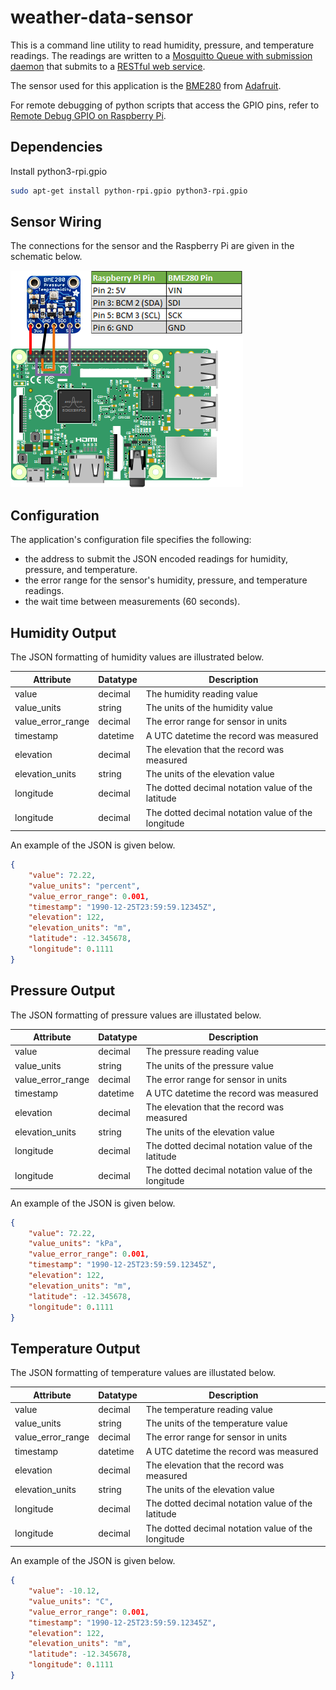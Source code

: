 
# weather-data-sensor
This is a command line utility to read humidity, pressure, and temperature readings. The readings are written to a [Mosquitto Queue with submission daemon](https://github.com/Fyzel/weather-data-daemon) that submits to a  [RESTful web service](https://github.com/Fyzel/weather-data-api).

The sensor used for this application is the [BME280](https://cdn-shop.adafruit.com/datasheets/BST-BME280_DS001-10.pdf) from [Adafruit](http://adafru.it/2652).

For remote debugging of python scripts that access the GPIO pins, refer to [Remote Debug GPIO on Raspberry Pi](https://nathanpjones.com/2016/02/remote-debug-gpio-on-raspberry-pi/).

## Dependencies
Install python3-rpi.gpio
```bash
sudo apt-get install python-rpi.gpio python3-rpi.gpio
```
## Sensor Wiring
The connections for the sensor and the Raspberry Pi are given in the schematic below.

![Wiring Schematic](https://github.com/Fyzel/weather-data-sensor/blob/master/images/schematic.png)


## Configuration

The application's configuration file specifies the following:
* the address to submit the JSON encoded readings for humidity, pressure, and temperature.
* the error range for the sensor's humidity, pressure, and temperature readings.
* the wait time between measurements (60 seconds).


## Humidity Output

The JSON formatting of humidity values are illustrated below.

| Attribute         | Datatype | Description                                        |
| ----------------- | -------- | -------------------------------------------------- |
| value             | decimal  | The humidity reading value                         |
| value_units       | string   | The units of the humidity value                    |
| value_error_range | decimal  | The error range for sensor in units                |
| timestamp         | datetime | A UTC datetime the record was measured             |
| elevation         | decimal  | The elevation that the record was measured         |
| elevation_units   | string   | The units of the elevation value                   |
| longitude         | decimal  | The dotted decimal notation value of the latitude  |
| longitude         | decimal  | The dotted decimal notation value of the longitude |


An example of the JSON is given below.

```JSON
{
    "value": 72.22,
    "value_units": "percent",
    "value_error_range": 0.001,
    "timestamp": "1990-12-25T23:59:59.12345Z",
    "elevation": 122,
    "elevation_units": "m",
    "latitude": -12.345678,
    "longitude": 0.1111
}
```


## Pressure Output

The JSON formatting of pressure values are illustated below.

| Attribute         | Datatype | Description                                        |
| ----------------- | -------- | -------------------------------------------------- |
| value             | decimal  | The pressure reading value                         |
| value_units       | string   | The units of the pressure value                    |
| value_error_range | decimal  | The error range for sensor in units                |
| timestamp         | datetime | A UTC datetime the record was measured             |
| elevation         | decimal  | The elevation that the record was measured         |
| elevation_units   | string   | The units of the elevation value                   |
| longitude         | decimal  | The dotted decimal notation value of the latitude  |
| longitude         | decimal  | The dotted decimal notation value of the longitude |


An example of the JSON is given below.

```JSON
{
    "value": 72.22,
    "value_units": "kPa",
    "value_error_range": 0.001,
    "timestamp": "1990-12-25T23:59:59.12345Z",
    "elevation": 122,
    "elevation_units": "m",
    "latitude": -12.345678,
    "longitude": 0.1111
}
```


## Temperature Output

The JSON formatting of temperature values are illustated below.

| Attribute         | Datatype | Description                                        |
| ----------------- | -------- | -------------------------------------------------- |
| value             | decimal  | The temperature reading value                      |
| value_units       | string   | The units of the temperature value                 |
| value_error_range | decimal  | The error range for sensor in units                |
| timestamp         | datetime | A UTC datetime the record was measured             |
| elevation         | decimal  | The elevation that the record was measured         |
| elevation_units   | string   | The units of the elevation value                   |
| longitude         | decimal  | The dotted decimal notation value of the latitude  |
| longitude         | decimal  | The dotted decimal notation value of the longitude |


An example of the JSON is given below.

```JSON
{
    "value": -10.12,
    "value_units": "C",
    "value_error_range": 0.001,
    "timestamp": "1990-12-25T23:59:59.12345Z",
    "elevation": 122,
    "elevation_units": "m",
    "latitude": -12.345678,
    "longitude": 0.1111
}
```
